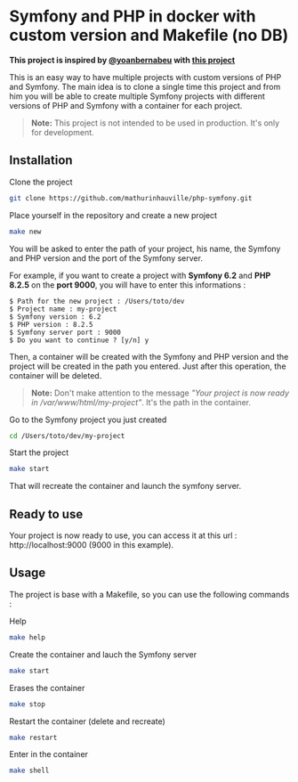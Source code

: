 # Symfony and PHP in docker with custom version and Makefile (no DB)

**This project is inspired by [@yoanbernabeu](https://github.com/yoanbernabeu) with [this project](https://github.com/yoanbernabeu/symfony6-php8-in-docker-compose)**

This is an easy way to have multiple projects with custom versions of PHP and Symfony. The main idea is to clone a single time this project and from him you will be able to create multiple Symfony projects with different versions of PHP and Symfony with a container for each project.

> **Note:** This project is not intended to be used in production. It's only for development.

## Installation

Clone the project

```bash
git clone https://github.com/mathurinhauville/php-symfony.git
```

Place yourself in the repository and create a new project

```bash
make new
```

You will be asked to enter the path of your project, his name, the Symfony and PHP version and the port of the Symfony server.

For example, if you want to create a project with **Symfony 6.2** and **PHP 8.2.5** on the **port 9000**, you will have to enter this informations :

```
$ Path for the new project : /Users/toto/dev
$ Project name : my-project
$ Symfony version : 6.2
$ PHP version : 8.2.5
$ Symfony server port : 9000
$ Do you want to continue ? [y/n] y
```

Then, a container will be created with the Symfony and PHP version and the project will be created in the path you entered.
Just after this operation, the container will be deleted.

> **Note:** Don't make attention to the message *"Your project is now ready in /var/www/html/my-project"*. It's the path in the container.


Go to the Symfony project you just created

```bash
cd /Users/toto/dev/my-project
```

Start the project

```bash
make start
```
That will recreate the container and launch the symfony server.

## Ready to use
Your project is now ready to use, you can access it at this url : http://localhost:9000 (9000 in this example).

## Usage
The project is base with a Makefile, so you can use the following commands :

Help
```bash
make help
```
Create the container and lauch the Symfony server
```bash
make start
```
Erases the container
```bash
make stop
```
Restart the container (delete and recreate)
```bash
make restart
```
Enter in the container
```bash
make shell
```